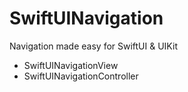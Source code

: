 # SwiftUINavigation

Navigation made easy for SwiftUI & UIKit

- SwiftUINavigationView
- SwiftUINavigationController
